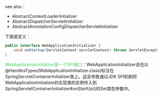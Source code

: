 see also：
- AbstractContextLoaderInitializer
- AbstractDispatcherServletInitializer
- AbstractAnnotationConfigDispatcherServletInitializer

下面是定义：
```java
public interface WebApplicationInitializer {
	void onStartup(ServletContext servletContext) throws ServletException;
}
```

<font color=44cf57>WebApplicationInitializer是一个SPI接口</font>：WebApplicationInitializer会在以@HandlesTypes(WebApplicationInitializer.class)标注在SpringServletContainerInitializer类上。这会导致通过JDK SPI机制将WebApplicationInitializer的实现类的实例传入到SpringServletContainerInitializer#onStartUp()的Set类型参数中。